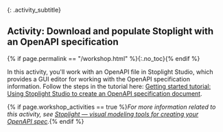 {: .activity_subtitle}
##  <i class="fa fa-user-circle"></i> Activity: Download and populate Stoplight with an OpenAPI specification
{% if page.permalink == "/workshop.html" %}{:.no_toc}{% endif %}

In this activity, you'll work with an OpenAPI file in Stoplight Studio, which provides a GUI editor for working with the OpenAPI specification information. Follow the steps in the tutorial here: [Getting started tutorial: Using Stoplight Studio to create an OpenAPI specification document](pubapis_openapis_quickstart_stoplight.html).

{% if page.workshop_activities == true %}*For more information related to this activity, see [Stoplight &mdash; visual modeling tools for creating your OpenAPI spec]({{site.rooturl}}pubapis_stoplight.html).*{% endif %}
